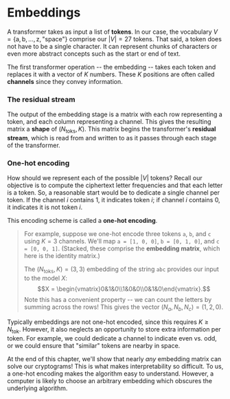 # Embeddings

A transformer takes as input a list of **tokens**. In our case, the vocabulary $V = \{\text{a}, \text{b}, \dots, \text{z}, \text{"space"}\}$ comprise our $|V| = 27$ tokens. That said, a token does not have to be a single character. It can represent chunks of characters or even more abstract concepts such as the start or end of text.

The first transformer operation -- the embedding -- takes each token and replaces it with a vector of $K$ numbers. These $K$ positions are often called **channels** since they convey information.

### The residual stream

The output of the embedding stage is a matrix with each row representing a token, and each column representing a channel. This gives the resulting matrix a **shape** of $(N_\text{toks}, K)$. This matrix begins the transformer's **residual stream**, which is read from and written to as it passes through each stage of the transformer.

### One-hot encoding

How should we represent each of the possible $|V|$ tokens? Recall our objective is to compute the ciphertext letter frequencies and that each letter is a token. So, a reasonable start would be to  dedicate a single channel per token. If the channel $i$ contains $1$, it indicates token $i$; if channel $i$ contains $0$, it indicates it is not token $i$.

This encoding scheme is called a **one-hot encoding**.

> For example, suppose we one-hot encode three tokens `a`, `b`, and `c` using $K=3$ channels. We'll map `a = [1, 0, 0]`, `b = [0, 1, 0]`, and `c = [0, 0, 1]`. (Stacked, these comprise the **embedding matrix**, which here is the identity matrix.)
> 
> The $(N_\text{toks}, K) = (3, 3)$ embedding of the string `abc` provides our input to the model $X$: $$X = \begin{vmatrix}0&1&0\\1&0&0\\0&1&0\end{vmatrix}.$$
> Note this has a convenient property -- we can count the letters by summing across the rows! This gives the vector $(N_a, N_b, N_c) = (1, 2, 0)$.

Typically embeddings are not one-hot encoded, since this requires $K \geq N_\text{tok}$. However, it also neglects an opportunity to store extra information per token. For example, we could dedicate a channel to indicate even vs. odd, or we could ensure that "similar" tokens are nearby in space.

At the end of this chapter, we'll show that nearly _any_ embedding matrix can solve our cryptograms! This is what makes interpretability so difficult. To us, a one-hot encoding makes the algorithm easy to understand. However, a computer is likely to choose an arbitrary embedding which obscures the underlying algorithm.
